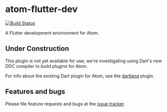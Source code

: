 # atom-flutter-dev

[![Build Status](https://travis-ci.org/flutter/atom-flutter-dev.svg?branch=master)](https://travis-ci.org/flutter/atom-flutter-dev)

A Flutter development environment for Atom.

## Under Construction

This plugin is not yet available for use; we're investigating using Dart's new
DDC compiler to build plugins for Atom.

For info about the existing Dart plugin for Atom, see the
[dartlang](https://github.com/dart-atom/dartlang) plugin.

## Features and bugs

Please file feature requests and bugs at the [issue tracker][tracker].

[tracker]: https://github.com/flutter/atom-flutter-dev/issues
